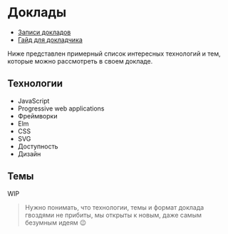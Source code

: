 # Доклады

- [Записи докладов](https://github.com/UralJS/talks/blob/master/talks.md)
- [Гайд для докладчика](https://github.com/UralJS/talks/blob/master/speaker.md)

Ниже представлен примерный список интересных технологий и тем, которые можно рассмотреть в своем докладе.

## Технологии

- JavaScript
- Progressive web applications
- Фреймворки
- Elm
- CSS
- SVG
- Доступность
- Дизайн

## Темы

WIP

> Нужно понимать, что технологии, темы и формат доклада гвоздями не прибиты, мы открыты к новым, даже самым безумным идеям :wink: